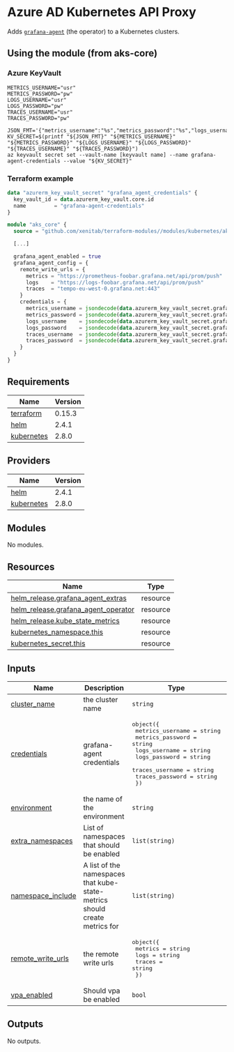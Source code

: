 # Azure AD Kubernetes API Proxy
Adds [`grafana-agent`](https://grafana.com/docs/agent/latest/) (the operator) to a Kubernetes clusters.

## Using the module (from aks-core)

### Azure KeyVault

```shell
METRICS_USERNAME="usr"
METRICS_PASSWORD="pw"
LOGS_USERNAME="usr"
LOGS_PASSWORD="pw"
TRACES_USERNAME="usr"
TRACES_PASSWORD="pw"

JSON_FMT='{"metrics_username":"%s","metrics_password":"%s","logs_username":"%s","logs_password":"%s","traces_username":"%s","traces_password":"%s"}'
KV_SECRET=$(printf "${JSON_FMT}" "${METRICS_USERNAME}" "${METRICS_PASSWORD}" "${LOGS_USERNAME}" "${LOGS_PASSWORD}" "${TRACES_USERNAME}" "${TRACES_PASSWORD}")
az keyvault secret set --vault-name [keyvault name] --name grafana-agent-credentials --value "${KV_SECRET}"
```

### Terraform example

```terraform
data "azurerm_key_vault_secret" "grafana_agent_credentials" {
  key_vault_id = data.azurerm_key_vault.core.id
  name         = "grafana-agent-credentials"
}

module "aks_core" {
  source = "github.com/xenitab/terraform-modules//modules/kubernetes/aks-core?ref=[ref]"

  [...]

  grafana_agent_enabled = true
  grafana_agent_config = {
    remote_write_urls = {
      metrics = "https://prometheus-foobar.grafana.net/api/prom/push"
      logs    = "https://logs-foobar.grafana.net/api/prom/push"
      traces  = "tempo-eu-west-0.grafana.net:443"
    }
    credentials = {
      metrics_username = jsondecode(data.azurerm_key_vault_secret.grafana_agent_credentials.value).metrics_username
      metrics_password = jsondecode(data.azurerm_key_vault_secret.grafana_agent_credentials.value).metrics_password
      logs_username    = jsondecode(data.azurerm_key_vault_secret.grafana_agent_credentials.value).logs_username
      logs_password    = jsondecode(data.azurerm_key_vault_secret.grafana_agent_credentials.value).logs_password
      traces_username  = jsondecode(data.azurerm_key_vault_secret.grafana_agent_credentials.value).traces_username
      traces_password  = jsondecode(data.azurerm_key_vault_secret.grafana_agent_credentials.value).traces_password
    }
  }
}
```

## Requirements

| Name | Version |
|------|---------|
| <a name="requirement_terraform"></a> [terraform](#requirement\_terraform) | 0.15.3 |
| <a name="requirement_helm"></a> [helm](#requirement\_helm) | 2.4.1 |
| <a name="requirement_kubernetes"></a> [kubernetes](#requirement\_kubernetes) | 2.8.0 |

## Providers

| Name | Version |
|------|---------|
| <a name="provider_helm"></a> [helm](#provider\_helm) | 2.4.1 |
| <a name="provider_kubernetes"></a> [kubernetes](#provider\_kubernetes) | 2.8.0 |

## Modules

No modules.

## Resources

| Name | Type |
|------|------|
| [helm_release.grafana_agent_extras](https://registry.terraform.io/providers/hashicorp/helm/2.4.1/docs/resources/release) | resource |
| [helm_release.grafana_agent_operator](https://registry.terraform.io/providers/hashicorp/helm/2.4.1/docs/resources/release) | resource |
| [helm_release.kube_state_metrics](https://registry.terraform.io/providers/hashicorp/helm/2.4.1/docs/resources/release) | resource |
| [kubernetes_namespace.this](https://registry.terraform.io/providers/hashicorp/kubernetes/2.8.0/docs/resources/namespace) | resource |
| [kubernetes_secret.this](https://registry.terraform.io/providers/hashicorp/kubernetes/2.8.0/docs/resources/secret) | resource |

## Inputs

| Name | Description | Type | Default | Required |
|------|-------------|------|---------|:--------:|
| <a name="input_cluster_name"></a> [cluster\_name](#input\_cluster\_name) | the cluster name | `string` | n/a | yes |
| <a name="input_credentials"></a> [credentials](#input\_credentials) | grafana-agent credentials | <pre>object({<br>    metrics_username = string<br>    metrics_password = string<br>    logs_username    = string<br>    logs_password    = string<br>    traces_username  = string<br>    traces_password  = string<br>  })</pre> | n/a | yes |
| <a name="input_environment"></a> [environment](#input\_environment) | the name of the environment | `string` | n/a | yes |
| <a name="input_extra_namespaces"></a> [extra\_namespaces](#input\_extra\_namespaces) | List of namespaces that should be enabled | `list(string)` | <pre>[<br>  "ingress-nginx"<br>]</pre> | no |
| <a name="input_namespace_include"></a> [namespace\_include](#input\_namespace\_include) | A list of the namespaces that kube-state-metrics should create metrics for | `list(string)` | n/a | yes |
| <a name="input_remote_write_urls"></a> [remote\_write\_urls](#input\_remote\_write\_urls) | the remote write urls | <pre>object({<br>    metrics = string<br>    logs    = string<br>    traces  = string<br>  })</pre> | <pre>{<br>  "logs": "",<br>  "metrics": "",<br>  "traces": ""<br>}</pre> | no |
| <a name="input_vpa_enabled"></a> [vpa\_enabled](#input\_vpa\_enabled) | Should vpa be enabled | `bool` | `false` | no |

## Outputs

No outputs.

